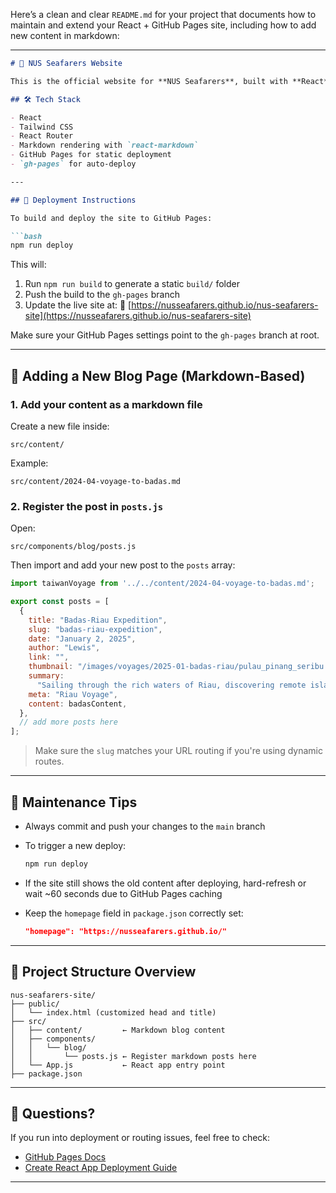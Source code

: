 Here’s a clean and clear `README.md` for your project that documents how to maintain and extend your React + GitHub Pages site, including how to add new content in markdown:

---

````markdown
# 🧭 NUS Seafarers Website

This is the official website for **NUS Seafarers**, built with **React**, styled with **Tailwind CSS**, and deployed on **GitHub Pages**.

## 🛠️ Tech Stack

- React
- Tailwind CSS
- React Router
- Markdown rendering with `react-markdown`
- GitHub Pages for static deployment
- `gh-pages` for auto-deploy

---

## 🚀 Deployment Instructions

To build and deploy the site to GitHub Pages:

```bash
npm run deploy
````

This will:

1. Run `npm run build` to generate a static `build/` folder
2. Push the build to the `gh-pages` branch
3. Update the live site at:
   📍 [https://nusseafarers.github.io/nus-seafarers-site](https://nusseafarers.github.io/nus-seafarers-site)

Make sure your GitHub Pages settings point to the `gh-pages` branch at root.

---

## 📝 Adding a New Blog Page (Markdown-Based)

### 1. Add your content as a markdown file

Create a new file inside:

```
src/content/
```

Example:

```
src/content/2024-04-voyage-to-badas.md
```


### 2. Register the post in `posts.js`

Open:

```
src/components/blog/posts.js
```

Then import and add your new post to the `posts` array:

```js
import taiwanVoyage from '../../content/2024-04-voyage-to-badas.md';

export const posts = [
  {
    title: "Badas-Riau Expedition",
    slug: "badas-riau-expedition",
    date: "January 2, 2025",
    author: "Lewis",
    link: "",
    thumbnail: "/images/voyages/2025-01-badas-riau/pulau_pinang_seribu.jpg", // Fill properly
    summary:
      "Sailing through the rich waters of Riau, discovering remote island communities and breathtaking coastlines.",
    meta: "Riau Voyage",
    content: badasContent,
  },
  // add more posts here
];
```

> Make sure the `slug` matches your URL routing if you're using dynamic routes.

---

## 🧼 Maintenance Tips

* Always commit and push your changes to the `main` branch
* To trigger a new deploy:

  ```bash
  npm run deploy
  ```
* If the site still shows the old content after deploying, hard-refresh or wait \~60 seconds due to GitHub Pages caching
* Keep the `homepage` field in `package.json` correctly set:

  ```json
  "homepage": "https://nusseafarers.github.io/"
  ```

---

## 📁 Project Structure Overview

```
nus-seafarers-site/
├── public/
│   └── index.html (customized head and title)
├── src/
│   ├── content/         ← Markdown blog content
│   ├── components/
│   │   └── blog/
│   │       └── posts.js ← Register markdown posts here
│   └── App.js           ← React app entry point
├── package.json
```

---

## 💬 Questions?

If you run into deployment or routing issues, feel free to check:

* [GitHub Pages Docs](https://docs.github.com/en/pages)
* [Create React App Deployment Guide](https://create-react-app.dev/docs/deployment/)

---
